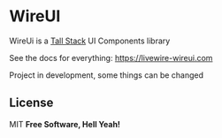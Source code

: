 # WireUI

WireUi is a [Tall Stack] UI Components library

See the docs for everything: https://livewire-wireui.com

Project in development, some things can be changed

## License

MIT
**Free Software, Hell Yeah!**

[tall stack]: https://tallstack.dev
